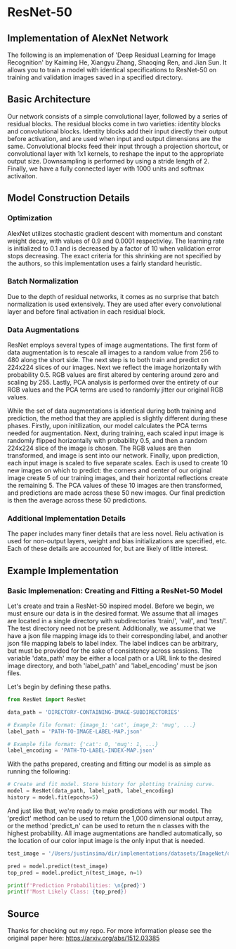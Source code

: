 # ResNet-50
## Implementation of AlexNet Network
The following is an implemenation of 'Deep Residual Learning for Image Recognition' by Kaiming He, Xiangyu Zhang, Shaoqing Ren, and Jian Sun. It allows you to train a model with identical specifications to ResNet-50 on training and validation images saved in a specified directory.

## Basic Architecture
Our network consists of a simple convolutional layer, followed by a series of residual blocks. The residual blocks come in two varieties: identity blocks and convolutional blocks. Identity blocks add their input directly their output before activation, and are used when input and output dimensions are the same. Convolutional blocks feed their input through a projection shortcut, or convolutional layer with 1x1 kernels, to reshape the input to the appropriate output size. Downsampling is performed by using a stride length of 2. Finally, we have a fully connected layer with 1000 units and softmax activaiton.

## Model Construction Details
### Optimization
AlexNet utilizes stochastic gradient descent with momentum and constant weight decay, with values of 0.9 and 0.0001 respectivley. The learning rate is initialized to 0.1 and is decreased by a factor of 10 when validation error stops decreasing. The exact criteria for this shrinking are not specified by the authors, so this implementation uses a fairly standard heuristic.

### Batch Normalization
Due to the depth of residual networks, it comes as no surprise that batch normalization is used extensively. They are used after every convolutional layer and before final activation in each residual block.

### Data Augmentations
ResNet employs several types of image augmentations. The first form of data augmentation is to rescale all images to a random value from 256 to 480 along the short side. The next step is to both train and predict on 224x224 slices of our images. Next we reflect the image horizontally with probability 0.5. RGB values are first altered by centering around zero and scaling by 255. Lastly, PCA analysis is performed over the entirety of our RGB values and the PCA terms are used to randomly jitter our original RGB values.

While the set of data augmentations is identical during both training and prediction, the method that they are applied is slightly different during these phases. Firstly, upon initilization, our model calculates the PCA terms needed for augmentation. Next, during training, each scaled input image is randomly flipped horizontally with probability 0.5, and then a random 224x224 slice of the image is chosen. The RGB values are then transformed, and image is sent into our network. Finally, upon prediction, each input image is scaled to five separate scales. Each is used to create 10 new images on which to predict: the corners and center of our original image create 5 of our training images, and their horizontal reflections create the remaining 5. The PCA values of these 10 images are then transformed, and predictions are made across these 50 new images. Our final prediction is then the average across these 50 predictions.

### Additional Implementation Details
The paper includes many finer details that are less novel. Relu activation is used for non-output layers, weight and bias initializations are specified, etc. Each of these details are accounted for, but are likely of little interest.

## Example Implementation
### Basic Implemenation: Creating and Fitting a ResNet-50 Model
Let's create and train a ResNet-50 inspired model. Before we begin, we must ensure our data is in the desired format. We assume that all images are located in a single directory with subdirectories 'train/', 'val/', and 'test/'. The test directory need not be present. Additionally, we assume that we have a json file mapping image ids to their corresponding label, and another json file mapping labels to label index. The label indices can be arbitrary, but must be provided for the sake of consistency across sessions. The variable 'data_path' may be either a local path or a URL link to the desired image directory, and both 'label_path' and 'label_encoding' must be json files.

Let's begin by defining these paths.


```python
from ResNet import ResNet

data_path = 'DIRECTORY-CONTAINING-IMAGE-SUBDIRECTORIES'

# Example file format: {image_1: 'cat', image_2: 'mug', ...}
label_path = 'PATH-TO-IMAGE-LABEL-MAP.json'

# Example file format: {'cat': 0, 'mug': 1, ...}
label_encoding = 'PATH-TO-LABEL-INDEX-MAP.json'

```

With the paths prepared, creating and fitting our model is as simple as running the following:


```python
# Create and fit model. Store history for plotting training curve.
model = ResNet(data_path, label_path, label_encoding)
history = model.fit(epochs=5)

```

And just like that, we're ready to make predictions with our model. The 'predict' method can be used to return the 1,000 dimensional output array, or the method 'predict_n' can be used to return the n classes with the highest probability. All image augmentations are handled automatically, so the location of our color input image is the only input that is needed.



```python
test_image = '/Users/justinsima/dir/implementations/datasets/ImageNet/dummy_data/test/ILSVRC2012_test_00018560.JPEG'

pred = model.predict(test_image)
top_pred = model.predict_n(test_image, n=1)

print(f'Prediction Probabilities: \n{pred}')
print(f'Most Likely Class: {top_pred})
```

## Source
Thanks for checking out my repo. For more information please see the original paper here:
https://arxiv.org/abs/1512.03385
